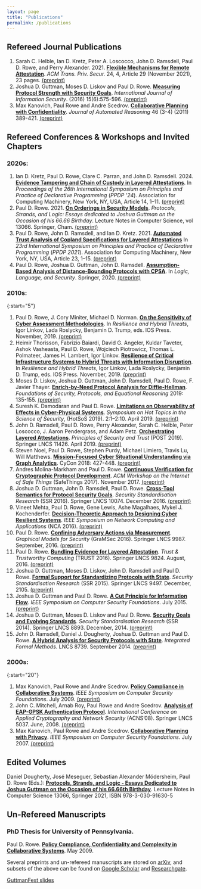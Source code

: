 ```yaml
---
layout: page
title: "Publications"
permalink: /publications
---
```



## Refereed Journal Publications
1. Sarah C. Helble, Ian D. Kretz, Peter A. Loscocco, John D. Ramsdell, Paul D. Rowe, and Perry Alexander. 2021. [**Flexible Mechanisms for Remote Attestation**](https://doi.org/10.1145/3470535). <i>ACM Trans. Priv. Secur.</i> 24, 4, Article 29 (November 2021), 23 pages. [(preprint)](https://pauldavidrowe.github.io/papers/flexible-mech.pdf)  
1. Joshua D. Guttman, Moses D. Liskov and Paul D. Rowe. [**Measuring Protocol Strength with Security Goals**](http://link.springer.com/article/10.1007/s10207-016-0319-z). *International Journal of Information Security*. (2016) 15(6):575-596. [(preprint)](https://pauldavidrowe.github.io/papers/meas-strength.pdf)  
1. Max Kanovich, Paul Rowe and Andre Scedrov. [**Collaborative Planning with Confidentiality**](http://rd.springer.com/article/10.1007%2Fs10817-010-9190-1). *Journal of Automated Reasoning* 46 (3-4) (2011) 389-421. [(preprint)](https://pauldavidrowe.github.io/papers/cpwc.pdf) 


## Refereed Conferences & Workshops and Invited Chapters 

### 2020s:

1. Ian D. Kretz, Paul D. Rowe, Clare C. Parran, and John D. Ramsdell. 2024. [**Evidence Tampering and Chain of Custody in Layered Attestations**](https://dl.acm.org/doi/pdf/10.1145/3678232.3678244). In *Proceedings of the 26th International Symposium on Principles and Practice of Declarative Programming* (*PPDP '24*). Association for Computing Machinery, New York, NY, USA, Article 14, 1–11. [(preprint)](https://pauldavidrowe.github.io/papers/tampering.pdf)
1. Paul D. Rowe. 2021. [**On Orderings in Security Models**](https://link.springer.com/chapter/10.1007%2F978-3-030-91631-2_21). *Protocols, Strands, and Logic: Essays dedicated to Joshua Guttman on the Occasion of his 66.66 Birthday*. Lecture Notes in Computer Science, vol 13066. Springer, Cham. [(preprint)](https://pauldavidrowe.github.io/papers/attacktrees-copland.pdf)
1. Paul D. Rowe, John D. Ramsdell, and Ian D. Kretz. 2021. [**Automated Trust Analysis of Copland Specifications for Layered Attestations**](https://doi.org/10.1145/3479394.3479418) In *23rd International Symposium on Principles and Practice of Declarative Programming* (*PPDP 2021*). Association for Computing Machinery, New York, NY, USA, Article 23, 1–15. [(preprint)](https://pauldavidrowe.github.io/papers/copland-chase.pdf)  
1. Paul D. Rowe, Joshua D. Guttman, John D. Ramsdell. [**Assumption-Based Analysis of Distance-Bounding Protocols with CPSA**](https://link.springer.com/chapter/10.1007/978-3-030-62077-6_11). In *Logic, Language, and Security*. Springer, 2020. [(preprint)](https://pauldavidrowe.github.io/papers/dist-bnd.pdf)

### 2010s:

{:start="5"}
1. Paul D. Rowe, J. Cory Miniter, Michael D. Norman. [**On the Sensitivity of Cyber Assessment Methodologies**](http://ebooks.iospress.nl/volumearticle/53731). In *Resilience and Hybrid Threats*, Igor Linkov, Lada Roslycky, Benjamin D. Trump, eds. IOS Press. November, 2019. [(preprint)](https://pauldavidrowe.github.io/papers/sensitivity.pdf)  
1. Heimir Thorisson, Fabrizio Baiardi, David G. Angeler, Kuldar Taveter, Ashok Vasheasta, Paul D. Rowe, Wojciech Piotrowicz, Thomas L. Polmateer, James H. Lambert, Igor Linkov. [**Resilience of Critical Infrastructure Systems to Hybrid Threats with Information Disruption**](http://ebooks.iospress.nl/volumearticle/53727). In *Resilience and Hybrid Threats*, Igor Linkov, Lada Roslycky, Benjamin D. Trump, eds. IOS Press. November, 2019. [(preprint)](https://pauldavidrowe.github.io/papers/hybrid-threats.pdf)  
1. Moses D. Liskov, Joshua D. Guttman, John D. Ramsdell, Paul D. Rowe, F. Javier Thayer. [**Enrich-by-Need Protocol Analysis for Diffie-Hellman**](https://link.springer.com/chapter/10.1007%2F978-3-030-19052-1_10). *Foundations of Security, Protocols, and Equational Reasoning* 2019: 135-155. [(preprint)](https://pauldavidrowe.github.io/papers/ebn-dh.pdf)  
1. Suresh K. Damodaran and Paul D. Rowe. [**Limitations on Observability of Effects in Cyber-Physical Systems**](https://dl.acm.org/citation.cfm?doid=3314058.3314065). *Symposium on Hot Topics in the Science of Security*, (HotSoS 2019). 2:1–2:10. April 2019. [(preprint)](https://pauldavidrowe.github.io/papers/lim-obs.pdf) 
1. John D. Ramsdell, Paul D. Rowe, Perry Alexander, Sarah C. Helble, Peter Loscocco, J. Aaron Pendergrass, and Adam Petz. [**Orchestrating Layered Attestations**](https://link.springer.com/chapter/10.1007%2F978-3-030-17138-4_9). *Principles of Security and Trust* (POST 2019). Springer LNCS 11426. April 2019. [(preprint)](https://pauldavidrowe.github.io/papers/copland.pdf)  
1. Steven Noel, Paul D. Rowe, Stephen Purdy, Michael Limiero, Travis Lu, Will Matthews. [**Mission-Focused Cyber Situational Understanding via Graph Analytics**](https://ieeexplore.ieee.org/document/8405029/). CyCon 2018: 427-448. [(preprint)](https://pauldavidrowe.github.io/papers/cygraph.pdf)  
1. Andres Molina-Markham and Paul D. Rowe. [**Continuous Verification for Cryptographic Protocol Development**](https://dl.acm.org/citation.cfm?doid=3137003.3137006). *ACM Workshop on the Internet of Safe Things* (SafeThings 2017). November 2017. [(preprint)](https://pauldavidrowe.github.io/papers/cont-verif.pdf)  
1. Joshua D. Guttman, John D. Ramsdell, Paul D. Rowe. [**Cross-Tool Semantics for Protocol Security Goals**](http://link.springer.com/chapter/10.1007%2F978-3-319-49100-4_2). *Security Standardisation Research* (SSR 2016). Springer LNCS 10074. December 2016. [(preprint)](https://pauldavidrowe.github.io/papers/cross-tool.pdf)  
1. Vineet Mehta, Paul D. Rowe, Gene Lewis, Ashe Magalhaes, Mykel J. Kochenderfer. [**Decision-Theoretic Approach to Designing Cyber Resilient Systems**](http://doi.ieeecomputersociety.org/10.1109/NCA.2016.7778634). *IEEE Symposium on Network Computing and Applications* (NCA 2016). [(preprint)](https://pauldavidrowe.github.io/papers/decision-thy.pdf)  
1. Paul D. Rowe. [**Confining Adversary Actions via Measurement**](http://rd.springer.com/chapter/10.1007%2F978-3-319-46263-9_10). *Graphical Models for Security* (GraMSec 2016). Springer LNCS 9987. September, 2016. [(preprint)](https://pauldavidrowe.github.io/papers/confining.pdf)  
1. Paul D. Rowe. [**Bundling Evidence for Layered Attestation**](http://rd.springer.com/chapter/10.1007%2F978-3-319-45572-3_7). *Trust & Trustworthy Computing* (TRUST 2016). Springer LNCS 9824. August, 2016. [(preprint)](https://pauldavidrowe.github.io/papers/bundling.pdf)  
1. Joshua D. Guttman, Moses D. Liskov, John D. Ramsdell and Paul D. Rowe. [**Formal Support for Standardizing Protocols with State**](http://rd.springer.com/chapter/10.1007%2F978-3-319-27152-1_13). *Security Standardisation Research* (SSR 2015). Springer LNCS 9497. December, 2105. [(preprint)](https://pauldavidrowe.github.io/papers/state-std.pdf)  
1. Joshua D. Guttman and Paul D. Rowe. [**A Cut Principle for Information Flow**](https://www.computer.org/csdl/proceedings/csf/2015/7538/00/7538a107-abs.html). *IEEE Symposium on Computer Security Foundations*. July 2015. [(preprint)](https://pauldavidrowe.github.io/papers/cut-principle.pdf)  
1. Joshua D. Guttman, Moses D. Liskov and Paul D. Rowe. [**Security Goals and Evolving Standards**](http://rd.springer.com/chapter/10.1007%2F978-3-319-14054-4_7). *Security Standardisation Research* (SSR 2014). Springer LNCS 8893. December, 2014. [(preprint)](https://pauldavidrowe.github.io/papers/evolve-std.pdf)  
1. John D. Ramsdell, Daniel J. Dougherty, Joshua D. Guttman and Paul D. Rowe. [**A Hybrid Analysis for Security Protocols with State**](http://rd.springer.com/chapter/10.1007%2F978-3-319-10181-1_17). *Integrated Formal Methods*. LNCS 8739. September 2014. [(preprint)](https://pauldavidrowe.github.io/papers/hybrid-state.pdf)

### 2000s:

{:start="20"}
1. Max Kanovich, Paul Rowe and Andre Scedrov. [**Policy Compliance in Collaborative Systems**](https://www.computer.org/csdl/proceedings/csf/2009/3712/00/3712a218-abs.html). *IEEE Symposium on Computer Security Foundations*. July 2009. [(preprint)](https://pauldavidrowe.github.io/papers/pccs.pdf)  
1. John C. Mitchell, Arnab Roy, Paul Rowe and Andre Scedrov. [**Analysis of EAP-GPSK Authentication Protocol**](http://rd.springer.com/chapter/10.1007%2F978-3-540-68914-0_19). *International Conference on Applied Cryptography and Network Security* (ACNS’08). Springer LNCS 5037. June, 2008. [(preprint)](https://pauldavidrowe.github.io/papers/eap-gpsk.pdf)  
1. Max Kanovich, Paul Rowe and Andre Scedrov. [**Collaborative Planning with Privacy**](https://www.computer.org/csdl/proceedings/csf/2007/2819/00/28190265-abs.html). *IEEE Symposium on Computer Security Foundations*. July 2007. [(preprint)](https://pauldavidrowe.github.io/papers/cpwp.pdf)

## Edited Volumes

Daniel Dougherty, José Meseguer, Sebastian Alexander Mödersheim, Paul D. Rowe (Eds.):
[**Protocols, Strands, and Logic - Essays Dedicated to Joshua Guttman on the Occasion of his 66.66th Birthday**](https://link.springer.com/book/10.1007/978-3-030-91631-2). Lecture Notes in Computer Science 13066, Springer 2021, ISBN 978-3-030-91630-5

## Un-Refereed Manuscripts

### PhD Thesis for University of Pennsylvania.

Paul D. Rowe. [**Policy Compliance, Confidentiality and Complexity in Collaborative Systems**](https://pauldavidrowe.github.io/papers/rowe-thesis.pdf). May 2009.

Several preprints and un-refereed manuscripts are stored on [arXiv](https://arxiv.org), and subsets of the above can be found on [Google Scholar](https://scholar.google.com/citations?user=5U0JE-YAAAAJ&hl=en) and [Researchgate](https://www.researchgate.net/profile/Paul_Rowe4).


[GuttmanFest slides](https://pauldavidrowe.github.io/papers/On-orderings-in-security-models.pptx)
